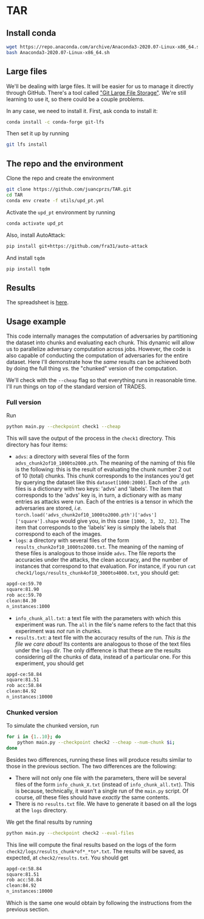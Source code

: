 # TAR
## Install conda
```bash
wget https://repo.anaconda.com/archive/Anaconda3-2020.07-Linux-x86_64.sh
bash Anaconda3-2020.07-Linux-x86_64.sh
```

## Large files
We'll be dealing with large files. It will be easier for us to manage it directly through GitHub. There's a tool called ["Git Large File Storage"](https://git-lfs.github.com/). We're still learning to use it, so there could be a couple problems.

In any case, we need to install it. First, ask conda to install it:
```bash
conda install -c conda-forge git-lfs
```

Then set it up by running
```bash
git lfs install
```

## The repo and the environment
Clone the repo and create the environment
```bash
git clone https://github.com/juancprzs/TAR.git
cd TAR
conda env create -f utils/upd_pt.yml
```

Activate the `upd_pt` environment by running
```bash
conda activate upd_pt
```

Also, install AutoAttack:
```bash
pip install git+https://github.com/fra31/auto-attack
```
And install `tqdm`
```bash
pip install tqdm
```

## Results
The spreadsheet is [here](https://docs.google.com/spreadsheets/d/13iskg4cQlvAgvLB3HvPuq5tRlykhMZMDv_uHKHUxeZo/edit#gid=0).

## Usage example
This code internally manages the computation of adversaries by partitioning the dataset into chunks and evaluating each chunk. This dynamic will allow us to parallelize adversary computation across jobs. However, the code is also capable of conducting the computation of adversaries for the entire dataset. Here I'll demonstrate how the _same_ results can be achieved both by doing the full thing _vs._ the "chunked" version of the computation.

We'll check with the `--cheap` flag so that everything runs in reasonable time. I'll run things on top of the standard version of TRADES. 

### Full version
Run
```bash
python main.py --checkpoint check1 --cheap
```
This will save the output of the process in the `check1` directory. This directory has four items:
* `advs`: a directory with several files of the form `advs_chunk2of10_1000to2000.pth`. The meaning of the naming of this file is the following: this is the result of evaluating the chunk number 2 out of 10 (total) chunks. This chunk corresponds to the instances you'd get by querying the dataset like this `dataset[1000:2000]`. Each of the `.pth` files is a dictionary with two keys: 'advs' and 'labels'. The item that corresponds to the 'advs' key is, in turn, a dictionary with as many entries as attacks were run. Each of the entries is a tensor in which the adversaries are stored, _i.e._ `torch.load('advs_chunk2of10_1000to2000.pth')['advs']['square'].shape` would give you, in this case `[1000, 3, 32, 32]`. The item that corresponds to the 'labels' key is simply the labels that correspond to each of the images.
* `logs`: a directory with several files of the form `results_chunk2of10_1000to2000.txt`. The meaning of the naming of these files is analogous to those inside `advs`. The file reports the accuracies under the attacks, the clean accuracy, and the number of instances that correspond to that evaluation. For instance, if you run `cat check1/logs/results_chunk4of10_3000to4000.txt`, you should get:
```bash
apgd-ce:59.70
square:81.90
rob acc:59.70
clean:84.30
n_instances:1000
```
* `info_chunk_all.txt`: a text file with the parameters with which this experiment was run. The `all` in the file's name refers to the fact that this experiment was _not_ run in chunks.
* `results.txt`: a text file with the accuracy results of the run. *This is the file we care about!* Its contents are analogous to those of the text files under the `logs` dir. The only difference is that these are the results considering _all_ the chunks of data, instead of a particular one. For this experiment, you should get
```bash
apgd-ce:58.84
square:81.51
rob acc:58.84
clean:84.92
n_instances:10000
```

### Chunked version
To simulate the chunked version, run
```bash
for i in {1..10}; do 
    python main.py --checkpoint check2 --cheap --num-chunk $i; 
done
```
Besides two differences, running these lines will produce results similar to those in the previous section. The two differences are the following:
* There will not only one file with the parameters, there will be several files of the form `info_chunk_X.txt` (instead of `info_chunk_all.txt`). This is because, technically, it wasn't a single run of the `main.py` script. Of course, _all_ these files should have _exactly_ the same contents.
* There is no `results.txt` file. We have to generate it based on all the logs at the `logs` directory.

We get the final results by running
```bash
python main.py --checkpoint check2 --eval-files
```
This line will compute the final results based on the logs of the form `check2/logs/results_chunk*of*_*to*.txt`. The results will be saved, as expected, at `check2/results.txt`. You should get
```bash
apgd-ce:58.84
square:81.51
rob acc:58.84
clean:84.92
n_instances:10000
```
Which is the same one would obtain by following the instructions from the previous section.

